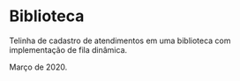 # Biblioteca
Telinha de cadastro de atendimentos em uma biblioteca com implementação de fila dinâmica. 

Março de 2020.
